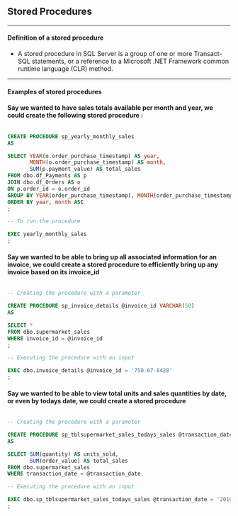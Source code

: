 ## Stored Procedures

---

#### Definition of a stored procedure

- A stored procedure in SQL Server is a group of one or more Transact-SQL statements, or a reference to a Microsoft .NET Framework common runtime language (CLR) method.

---

#### Examples of stored procedures

#### Say we wanted to have sales totals available per month and year, we could create the following stored procedure :

```sql

CREATE PROCEDURE sp_yearly_monthly_sales
AS

SELECT YEAR(o.order_purchase_timestamp) AS year,
	   MONTH(o.order_purchase_timestamp) AS month,
	   SUM(p.payment_value) AS total_sales
FROM dbo.df_Payments AS p
JOIN dbo.df_Orders AS o
ON p.order_id = o.order_id
GROUP BY YEAR(order_purchase_timestamp), MONTH(order_purchase_timestamp)
ORDER BY year, month ASC
;

-- To run the procedure

EXEC yearly_monthly_sales
;

```

#### Say we wanted to be able to bring up all associated information for an invoice, we could create a stored procedure to efficiently bring up any invoice based on its invoice_id

```sql

-- Creating the procedure with a parameter

CREATE PROCEDURE sp_invoice_details @invoice_id VARCHAR(50)
AS

SELECT *
FROM dbo.supermarket_sales
WHERE invoice_id = @invoice_id
;

-- Executing the procedure with an input

EXEC dbo.invoice_details @invoice_id = '750-67-8428'
;

```

#### Say we wanted to be able to view total units and sales quantities by date, or even by todays date, we could create a stored procedure 

```sql

-- Creating the procedure with a parameter

CREATE PROCEDURE sp_tblsupermarket_sales_todays_sales @transaction_date DATE
AS

SELECT SUM(quantity) AS units_sold,
       SUM(order_value) AS total_sales
FROM dbo.supermarket_sales
WHERE transaction_date = @transaction_date

-- Executing the procedure with an input

EXEC dbo.sp_tblsupermarket_sales_todays_sales @transaction_date = '2019-01-27'
;

```
